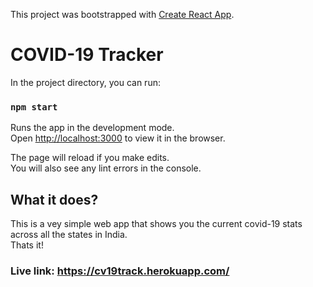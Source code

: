 This project was bootstrapped with [Create React App](https://github.com/facebook/create-react-app).

# COVID-19 Tracker

In the project directory, you can run:

### `npm start`

Runs the app in the development mode.<br />
Open [http://localhost:3000](http://localhost:3000) to view it in the browser.

The page will reload if you make edits.<br />
You will also see any lint errors in the console.

## What it does?
This is a vey simple web app that shows you the current covid-19 stats across all the states in India.<br/>
Thats it!

### Live link: https://cv19track.herokuapp.com/
